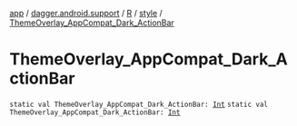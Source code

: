 [app](../../../index.md) / [dagger.android.support](../../index.md) / [R](../index.md) / [style](index.md) / [ThemeOverlay_AppCompat_Dark_ActionBar](./-theme-overlay_-app-compat_-dark_-action-bar.md)

# ThemeOverlay_AppCompat_Dark_ActionBar

`static val ThemeOverlay_AppCompat_Dark_ActionBar: `[`Int`](https://kotlinlang.org/api/latest/jvm/stdlib/kotlin/-int/index.html)
`static val ThemeOverlay_AppCompat_Dark_ActionBar: `[`Int`](https://kotlinlang.org/api/latest/jvm/stdlib/kotlin/-int/index.html)